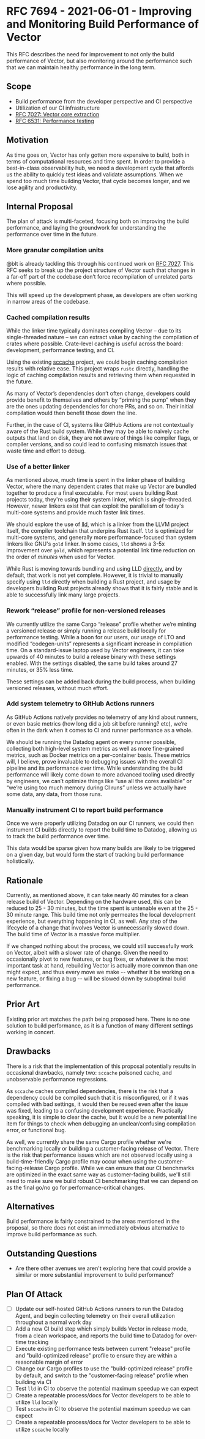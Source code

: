 # RFC 7694 - 2021-06-01 - Improving and Monitoring Build Performance of Vector

This RFC describes the need for improvement to not only the build performance of Vector, but also
monitoring around the performance such that we can maintain healthy performance in the long term.

## Scope

- Build performance from the developer perspective and CI perspective
- Utilization of our CI infrastructure
- [RFC 7027: Vector core extraction](https://github.com/vectordotdev/vector/issues/7027)
- [RFC 6531: Performance testing](https://github.com/vectordotdev/vector/issues/6531)

## Motivation

As time goes on, Vector has only gotten more expensive to build, both in terms of computational
resources and time spent. In order to provide a best-in-class observability hub, we need a
development cycle that affords us the ability to quickly test ideas and validate assumptions. When
we spend too much time building Vector, that cycle becomes longer, and we lose agility and
productivity.

## Internal Proposal

The plan of attack is multi-faceted, focusing both on improving the build performance, and laying
the groundwork for understanding the performance over time in the future.

### More granular compilation units

@blt is already tackling this through his continued work on [RFC
7027](https://github.com/vectordotdev/vector/issues/7027).  This RFC seeks to break up the project
structure of Vector such that changes in a far-off part of the codebase don’t force recompilation of
unrelated parts where possible.

This will speed up the development phase, as developers are often working in narrow areas of the
codebase.

### Cached compilation results

While the linker time typically dominates compiling Vector – due to its single-threaded nature – we
can extract value by caching the compilation of crates where possible.  Crate-level caching is
useful across the board: development, performance testing, and CI.

Using the existing [sccache](https://github.com/mozilla/sccache) project, we could begin caching
compilation results with relative ease.  This project wraps `rustc` directly, handling the logic of
caching compilation results and retrieving them when requested in the future.

As many of Vector’s dependencies don’t often change, developers could provide benefit to themselves
and others by “priming the pump” when they are the ones updating dependencies for chore PRs, and so
on.  Their initial compilation would then benefit those down the line.

Further, in the case of CI, systems like GitHub Actions are not contextually aware of the Rust build
system.  While they may be able to naively cache outputs that land on disk, they are not aware of
things like compiler flags, or compiler versions, and so could lead to confusing mismatch issues
that waste time and effort to debug.

### Use of a better linker

As mentioned above, much time is spent in the linker phase of building Vector, where the many
dependent crates that make up Vector are bundled together to produce a final executable.  For most
users building Rust projects today, they're using their system linker, which is single-threaded.
However, newer linkers exist that can exploit the parallelism of today's multi-core systems and
provide much faster link times.

We should explore the use of [lld](https://lld.llvm.org/), which is a linker from the LLVM project
itself, the compiler toolchain that underpins Rust itself. `lld` is optimized for multi-core
systems, and generally more performance-focused than system linkers like GNU's `gold` linker.  In
some cases, `lld` shows a 3-5x improvement over `gold`, which represents a potential link time
reduction on the order of _minutes_ when used for Vector.

While Rust is moving towards bundling and using LLD
[directly](https://github.com/rust-lang/rust/issues/39915), and by default, that work is not yet
complete.  However, it is trivial to manually specify using `lld` directly when building a Rust
project, and usage by developers building Rust projects already shows that it is fairly stable
and is able to successfully link many large projects.

### Rework “release” profile for non-versioned releases

We currently utilize the same Cargo “release” profile whether we’re minting a versioned release or
simply running a release build locally for performance testing.  While a boon for our users, our
usage of LTO and modified “codegen-units” represents a significant increase in compilation time.  On
a standard-issue laptop used by Vector engineers, it can take upwards of 40 minutes to build a
release binary with these settings enabled.  With the settings disabled, the same build takes around
27 minutes, or 35% less time.

These settings can be added back during the build process, when building versioned releases, without
much effort.

### Add system telemetry to GitHub Actions runners

As GitHub Actions natively provides no telemetry of any kind about runners, or even basic metrics
(how long did a job sit before running? etc), we’re often in the dark when it comes to CI and runner
performance as a whole.

We should be running the Datadog agent on every runner possible, collecting both high-level system
metrics as well as more fine-grained metrics, such as Docker metrics on a per-container basis.
These metrics will, I believe, prove invaluable to debugging issues with the overall CI pipeline and
its performance over time.  While understanding the build performance will likely come down to more
advanced tooling used directly by engineers, we can’t optimize things like “use all the cores
available” or “we’re using too much memory during CI runs” unless we actually have some data, any
data, from those runs.

### Manually instrument CI to report build performance

Once we were properly utilizing Datadog on our CI runners, we could then instrument CI builds
directly to report the build time to Datadog, allowing us to track the build performance over time.

This data would be sparse given how many builds are likely to be triggered on a given day, but would
form the start of tracking build performance holistically.

## Rationale

Currently, as mentioned above, it can take nearly 40 minutes for a clean release build of Vector.
Depending on the hardware used, this can be reduced to 25 - 30 minutes, but the time spent is
untenable even at the 25 - 30 minute range.  This build time not only permeates the local
development experience, but everything happening in CI, as well.  Any step of the lifecycle of a
change that involves Vector is unnecessarily slowed down.  The build time of Vector is a massive
force multiplier.

If we changed nothing about the process, we could still successfully work on Vector, albeit with a
slower rate of change.  Given the need to occasionally pivot to new features, or bug fixes, or
whatever is the most important task at hand, rebuilding Vector is actually more common than one
might expect, and thus every move we make -- whether it be working on a new feature, or fixing a bug
-- will be slowed down by suboptimal build performance.

## Prior Art

Existing prior art matches the path being proposed here.  There is no one solution to build
performance, as it is a function of many different settings working in concert.

## Drawbacks

There is a risk that the implementation of this proposal potentially results in occasional
drawbacks, namely two: `sccache` poisoned cache, and unobservable performance regressions.

As `sccache` caches compiled dependencies, there is the risk that a dependency could be compiled
such that it is misconfigured, or if it was compiled with bad settings, it would then be reused even
after the issue was fixed, leading to a confusing development experience.  Practically speaking, it
is simple to clear the cache, but it would be a new potential line item for things to check when
debugging an unclear/confusing compilation error, or functional bug.

As well, we currently share the same Cargo profile whether we're benchmarking locally or building a
customer-facing release of Vector.  There is the risk that performance issues which are not observed
locally using a build-time-friendly Cargo profile may occur when using the customer-facing-release
Cargo profile.  While we can ensure that our CI benchmarks are optimized in the exact same way as
customer-facing builds, we'll still need to make sure we build robust CI benchmarking that we can
depend on as the final go/no go for performance-critical changes.

## Alternatives

Build performance is fairly constrained to the areas mentioned in the proposal, so there does not
exist an immediately obvious alternative to improve build performance as such.

## Outstanding Questions

- Are there other avenues we aren't exploring here that could provide a similar or more substantial
  improvement to build performance?

## Plan Of Attack

- [ ] Update our self-hosted GitHub Actions runners to run the Datadog Agent, and begin collecting
  telemetry on their overall utilization throughout a normal work day
- [ ] Add a new CI build step which simply builds Vector in release mode, from a clean workspace,
  and reports the build time to Datadog for over-time tracking
- [ ] Execute existing performance tests between current "release" profile and "build-optimized
  release" profile to ensure they are within a reasonable margin of error
- [ ] Change our Cargo profiles to use the "build-optimized release" profile by default, and switch
  to the "customer-facing release" profile when building via CI
- [ ] Test `lld` in CI to observe the potential maximum speedup we can expect
- [ ] Create a repeatable process/docs for Vector developers to be able to utilize `lld` locally
- [ ] Test `sccache` in CI to observe the potential maximum speedup we can expect
- [ ] Create a repeatable process/docs for Vector developers to be able to utilize `sccache` locally
